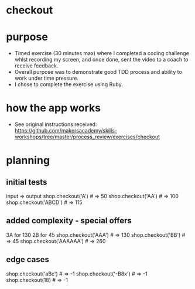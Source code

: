 # checkout

# purpose
- Timed exercise (30 minutes max) where I completed a coding challenge whlst recording my screen, and once done, sent the video to a coach to receive feedback.
- Overall purpose was to demonstrate good TDD process and ability to work under time pressure. 
- I chose to complete the exercise using Ruby.

# how the app works
- See original instructions received: https://github.com/makersacademy/skills-workshops/tree/master/process_review/exercises/checkout

# planning
## initial tests
input => output
shop.checkout('A') # => 50
shop.checkout('AA') # => 100
shop.checkout('ABCD') # => 115

## added complexity - special offers
3A for 130
2B for 45
shop.checkout('AAA') # => 130
shop.checkout('BB') # => 45
shop.checkout('AAAAAA') # => 260

## edge cases
shop.checkout('aBc') # => -1
shop.checkout('-B8x') # => -1
shop.checkout(18) # => -1
